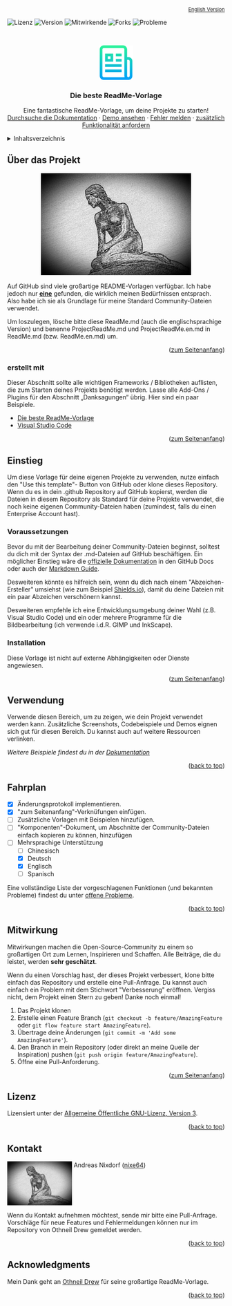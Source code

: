 <div id="top"></div>
<!--
*** Thanks for checking out the Best-README-Template. If you have a suggestion
*** that would make this better, please fork the repo and create a pull request
*** or simply open an issue with the tag "enhancement".
*** Don't forget to give the project a star!
*** Thanks again! Now go create something AMAZING! :D
-->



<!-- PROJECT SHIELDS -->
<!--
*** I'm using markdown "reference style" links for readability.
*** Reference links are enclosed in brackets [ ] instead of parentheses ( ).
*** See the bottom of this document for the declaration of the reference variables
*** for contributors-url, forks-url, etc. This is an optional, concise syntax you may use.
*** https://www.markdownguide.org/basic-syntax/#reference-style-links
-->
<p align="right">
  <sub><a href="ReadMe.en.md">English Version</a></sub>
</p>
<p>
<img src="https://img.shields.io/github/license/nixe64/.github?label=Lizenz&style=plastic" alt="Lizenz" />
<img src="https://img.shields.io/github/v/release/nixe64/.github?label=Version&style=plastic" alt="Version" />
<img src="https://img.shields.io/github/contributors-anon/nixe64/.github?label=Mitwirkende&style=plastic" alt="Mitwirkende" />
<img src="https://img.shields.io/github/forks/nixe64/.github?label=Forks&style=plastic" alt="Forks" />
<img src="https://img.shields.io/github/issues-closed/nixe64/.github?label=Probleme&style=plastic" alt="Probleme" />
 <p>


<!-- PROJECT LOGO -->
<br />
<div align="center">
  <a href="https://github.com/othneildrew/Best-README-Template">
    <img src="images/logo.png" alt="Logo" width="80" height="80">
  </a>

  <h3 align="center">Die beste ReadMe-Vorlage</h3>

  <p align="center">
    Eine fantastische ReadMe-Vorlage, um deine Projekte zu starten!
    <br />
    <a href="https://github.com/othneildrew/Best-README-Template">Durchsuche die Dokumentation</a>
    ·
    <a href="https://github.com/othneildrew/Best-README-Template">Demo ansehen</a>
    ·
    <a href="https://github.com/othneildrew/Best-README-Template/issues">Fehler melden</a>
    ·
    <a href="https://github.com/othneildrew/Best-README-Template/issues">zusätzlich Funktionalität anfordern</a>
  </p>
</div>



<!-- TABLE OF CONTENTS -->
<details>
  <summary>Inhaltsverzeichnis</summary>
  <ol>
    <li>
      <a href="#ueber-das-projekt">Über das Projekt</a>
      <ul>
        <li><a href="#erstellt-mit">erstellt mit</a></li>
      </ul>
    </li>
    <li>
      <a href="#einstieg">Einstieg</a>
      <ul>
        <li><a href="#voraussetzungen">Voraussetzungen</a></li>
        <li><a href="#installation">Installation</a></li>
      </ul>
    </li>
    <li><a href="#verwendung">Verwendung</a></li>
    <li><a href="#fahrplan">Fahrplan</a></li>
    <li><a href="#mitwirkung">Mitwirkung</a></li>
    <li><a href="#license">Lizenz</a></li>
    <li><a href="#kontakt">Kontakt</a></li>
    <li><a href="#acknowledgments">Danksagungen</a></li>
  </ol>
</details>



<!-- ABOUT THE PROJECT -->
## Über das Projekt

<p align="center">
<a href="https://example.com"><img src="images/logo.jpg" alt="Projekt-Logo" width="348px"></a>
</p>

Auf GitHub sind viele großartige README-Vorlagen verfügbar. Ich habe jedoch nur [**eine**](https://github.com/othneildrew/Best-README-Template.git) gefunden, die wirklich meinen Bedürfnissen entsprach. Also habe ich sie als Grundlage für meine Standard Community-Dateien verwendet.


Um loszulegen, lösche bitte diese ReadMe.md (auch die englischsprachige Version) und benenne ProjectReadMe.md und ProjectReadMe.en.md in ReadMe.md (bzw. ReadMe.en.md) um.
<p align="right">(<a href="#top">zum Seitenanfang</a>)</p>



### erstellt mit

Dieser Abschnitt sollte alle wichtigen Frameworks / Bibliotheken auflisten, die zum Starten deines Projekts benötigt werden. Lasse alle Add-Ons / Plugins für den Abschnitt „Danksagungen“ übrig. Hier sind ein paar Beispiele.

* [Die beste ReadMe-Vorlage](https://github.com/othneildrew/Best-README-Template)
* [Visual Studio Code](https://code.visualstudio.com/)

<p align="right">(<a href="#top">zum Seitenanfang</a>)</p>



<!-- GETTING STARTED -->
## Einstieg

Um diese Vorlage für deine eigenen Projekte zu verwenden, nutze einfach den "Use this template"-
Button von GitHub oder klone dieses Repository. Wenn du es in dein .github Repository auf 
GitHub kopierst, werden die Dateien in diesem Repository als Standard für deine Projekte verwendet,
die noch keine eigenen Community-Dateien haben (zumindest, falls du einen Enterprise Account hast).

### Voraussetzungen

Bevor du mit der Bearbeitung deiner Community-Dateien beginnst, solltest du dich mit der Syntax der
.md-Dateien auf GitHub beschäftigen. Ein möglicher Einstieg wäre die [offizielle Dokumentation](https://docs.github.com/en/enterprise-cloud@latest/get-started/writing-on-github/getting-started-with-writing-and-formatting-on-github/basic-writing-and-formatting-syntax) in den GitHub Docs oder auch der [Markdown Guide](https://www.markdownguide.org/basic-syntax).

Desweiteren könnte es hilfreich sein, wenn du dich nach einem "Abzeichen-Ersteller" umsiehst (wie zum Beispiel
[Shields.io](https://shields.io)), damit du deine Dateien mit ein paar Abzeichen verschönern kannst.

Desweiteren empfehle ich eine Entwicklungsumgebung deiner Wahl (z.B. Visual Studio Code) und ein oder mehrere Programme
für die Bildbearbeitung (ich verwende i.d.R. GIMP und InkScape).

### Installation

Diese Vorlage ist nicht auf externe Abhängigkeiten oder Dienste angewiesen.

<p align="right">(<a href="#top">zum Seitenanfang</a>)</p>



<!-- USAGE EXAMPLES -->
## Verwendung

Verwende diesen Bereich, um zu zeigen, wie dein Projekt verwendet werden kann. Zusätzliche Screenshots, Codebeispiele und Demos eignen sich gut für diesen Bereich. Du kannst auch auf weitere Ressourcen verlinken.

_Weitere Beispiele findest du in der [Dokumentation](https://example.com)_

<p align="right">(<a href="#top">back to top</a>)</p>



<!-- ROADMAP -->
## Fahrplan

- [x] Änderungsprotokoll implementieren.
- [x] "zum Seitenanfang"-Verknüfungen einfügen.
- [ ] Zusätzliche Vorlagen mit Beispielen hinzufügen.
- [ ] "Komponenten"-Dokument, um Abschnitte der Community-Dateien einfach kopieren zu können, hinzufügen
- [ ] Mehrsprachige Unterstützung
    - [ ] Chinesisch
    - [x] Deutsch
    - [x] Englisch
    - [ ] Spanisch

Eine vollständige Liste der vorgeschlagenen Funktionen (und bekannten Probleme) findest du unter [offene Probleme](https://github.com/othneildrew/Best-README-Template/issues).

<p align="right">(<a href="#top">back to top</a>)</p>



<!-- CONTRIBUTING -->
## Mitwirkung

Mitwirkungen machen die Open-Source-Community zu einem so großartigen Ort zum Lernen, Inspirieren und Schaffen. Alle Beiträge, die du leistet, werden **sehr geschätzt**.

Wenn du einen Vorschlag hast, der dieses Projekt verbessert, klone bitte einfach das Repository und erstelle eine Pull-Anfrage. Du kannst auch einfach ein Problem mit dem Stichwort "Verbesserung" eröffnen. Vergiss nicht, dem Projekt einen Stern zu geben! Danke noch einmal!

1. Das Projekt klonen
2. Erstelle einen Feature Branch (`git checkout -b feature/AmazingFeature` oder `git flow feature start AmazingFeature`).
3. Übertrage deine Änderungen (`git commit -m 'Add some AmazingFeature'`).
4. Den Branch in mein Repository (oder direkt an meine Quelle der Inspiration) pushen (`git push origin feature/AmazingFeature`).
5. Öffne eine Pull-Anforderung.


<p align="right">(<a href="#top">zum Seitenanfang</a>)</p>



<!-- LICENSE -->
## Lizenz

Lizensiert unter der [Allgemeine Öffentliche GNU-Lizenz, Version 3](License.md).

<p align="right">(<a href="#top">back to top</a>)</p>



<!-- CONTACT -->
## Kontakt

<p>
<a href="https://github.com/nixe64"><p><img src="images/logo.jpg" alt="Profilbild" width="150" valign="top"/></a>
<block valign="top">Andreas Nixdorf (<a href="https://github.com/nixe64/">nixe64</a>)

Wenn du Kontakt aufnehmen möchtest, sende mir bitte eine Pull-Anfrage. Vorschläge für
neue Features und Fehlermeldungen können nur im Repository von Othneil Drew gemeldet werden.</div>
</block>
</p>

<p align="right">(<a href="#top">back to top</a>)</p>



<!-- ACKNOWLEDGMENTS -->
## Acknowledgments

Mein Dank geht an <a href="(https://github.com/othneildrew">Othneil Drew</a> für seine großartige ReadMe-Vorlage.

<p align="right">(<a href="#top">back to top</a>)</p>



<!-- MARKDOWN LINKS & IMAGES -->
<!-- https://www.markdownguide.org/basic-syntax/#reference-style-links -->
[contributors-shield]: https://img.shields.io/github/contributors/othneildrew/Best-README-Template.svg?style=for-the-badge
[contributors-url]: https://github.com/othneildrew/Best-README-Template/graphs/contributors
[forks-shield]: https://img.shields.io/github/forks/othneildrew/Best-README-Template.svg?style=for-the-badge
[forks-url]: https://github.com/othneildrew/Best-README-Template/network/members
[stars-shield]: https://img.shields.io/github/stars/othneildrew/Best-README-Template.svg?style=for-the-badge
[stars-url]: https://github.com/othneildrew/Best-README-Template/stargazers
[issues-shield]: https://img.shields.io/github/issues/othneildrew/Best-README-Template.svg?style=for-the-badge
[issues-url]: https://github.com/othneildrew/Best-README-Template/issues
[license-shield]: https://img.shields.io/github/license/othneildrew/Best-README-Template.svg?style=for-the-badge
[license-url]: https://github.com/othneildrew/Best-README-Template/blob/master/LICENSE.txt
[linkedin-shield]: https://img.shields.io/badge/-LinkedIn-black.svg?style=for-the-badge&logo=linkedin&colorB=555
[linkedin-url]: https://linkedin.com/in/othneildrew
[product-screenshot]: images/screenshot.png
